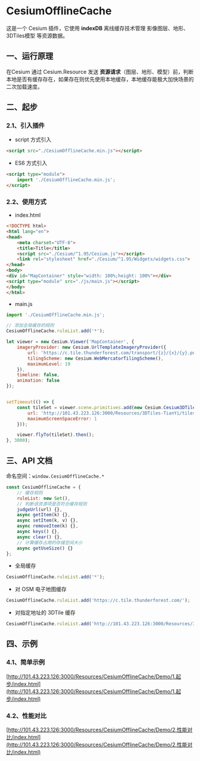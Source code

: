 # CesiumOfflineCache

这是一个 Cesium 插件，它使用 **indexDB** 离线缓存技术管理 影像图层、地形、3DTiles模型 等资源数据。



## 一、运行原理

在Cesium 通过 Cesium.Resource 发送 **资源请求**（图层、地形、模型）前，判断本地是否有缓存存在，如果存在则优先使用本地缓存，本地缓存能极大加快场景的二次加载速度。



## 二、起步

### 2.1、引入插件

- script 方式引入

```html
<script src="./CesiumOfflineCache.min.js"></script>
```



- ES6 方式引入

```html
<script type="module">
    import './CesiumOfflineCache.min.js';
</script>
```



### 2.2、使用方式

- index.html

```html
<!DOCTYPE html>
<html lang="en">
<head>
    <meta charset="UTF-8">
    <title>Title</title>
    <script src="./Cesium/^1.95/Cesium.js"></script>
    <link rel="stylesheet" href="./Cesium/^1.95/Widgets/widgets.css">
</head>
<body>
<div id="MapContainer" style="width: 100%;height: 100%"></div>
<script type="module" src="./js/main.js"></script>
</body>
</html>
```



- main.js

```js
import './CesiumOfflineCache.min.js';

// 添加全局缓存的规则
CesiumOfflineCache.ruleList.add('*');

let viewer = new Cesium.Viewer('MapContainer', {
    imageryProvider: new Cesium.UrlTemplateImageryProvider({
        url: 'https://c.tile.thunderforest.com/transport/{z}/{x}/{y}.png',
        tilingScheme: new Cesium.WebMercatorTilingScheme(),
        maximumLevel: 19
    }),
    timeline: false,
    animation: false
});


setTimeout(() => {
    const tileSet = viewer.scene.primitives.add(new Cesium.Cesium3DTileset({
        url: 'http://101.43.223.126:3000/Resources/3DTiles-TianYi/tileset.json',
        maximumScreenSpaceError: 1
    }));

    viewer.flyTo(tileSet).then();
}, 3000);
```





## 三、API 文档

命名空间：`window.CesiumOfflineCache.*`



```js
const CesiumOfflineCache = {
    // 缓存规则
    ruleList: new Set(),
    // 判断该资源项是否符合缓存规则
    judgeUrl(url) {},
    async getItem(k) {},
    async setItem(k, v) {},
    async removeItem(k) {},
    async keys() {},
    async clear() {},
    // 计算缓存占用的存储空间大小
    async getUseSize() {}
};
```



- 全局缓存

```js
CesiumOfflineCache.ruleList.add('*');
```

- 对 OSM 电子地图缓存

```js
CesiumOfflineCache.ruleList.add('https://c.tile.thunderforest.com/');
```

- 对指定地址的 3DTile 缓存

```js
CesiumOfflineCache.ruleList.add('http://101.43.223.126:3000/Resources/3DTiles-TianYi/');
```



## 四、示例

### 4.1、简单示例

[http://101.43.223.126:3000/Resources/CesiumOfflineCache/Demo/1.起步/index.html](http://101.43.223.126:3000/Resources/CesiumOfflineCache/Demo/1.起步/index.html)



### 4.2、性能对比

[http://101.43.223.126:3000/Resources/CesiumOfflineCache/Demo/2.性能对比/index.html](http://101.43.223.126:3000/Resources/CesiumOfflineCache/Demo/2.性能对比/index.html)



